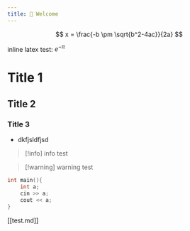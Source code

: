 ```yaml
---
title: 👋 Welcome
---
```


$$
x = \frac{-b \pm \sqrt{b^2-4ac}}{2a}
$$

inline latex test: $e^{-\pi}$

# Title 1
## Title 2
### Title 3

- dkfjsldfjsd

> [!info] info test

> [!warning] warning test

```c++
int main(){
    int a;
    cin >> a;
    cout << a;
}
```

[[test.md]]